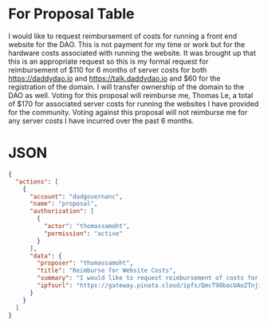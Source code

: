 # For Proposal Table

I would like to request reimbursement of costs for running a front end website for the DAO. This is not payment for my time or work but for the hardware costs associated with running the website. It was brought up that this is an appropriate request so this is my formal request for reimbursement of $110 for 6 months of server costs for both https://daddydao.io and https://talk.daddydao.io and $60 for the registration of the domain. I will transfer ownership of the domain to the DAO as well. Voting for this proposal will reimburse me, Thomas Le, a total of $170 for associated server costs for running the websites I have provided for the community. Voting against this proposal will not reimburse me for any server costs I have incurred over the past 6 months.

# JSON

```json
{
  "actions": [
    {
      "account": "dadgovernanc",
      "name": "proposal",
      "authorization": [
        {
          "actor": "thomassamoht",
          "permission": "active"
        }
      ],
      "data": {
        "proposer": "thomassamoht",
        "title": "Reimburse for Website Costs",
        "summary": "I would like to request reimbursement of costs for running a front end website for the DAO. This is not payment for my time or work but for the hardware costs associated with running the website. It was brought up that this is an appropriate request so this is my formal request for reimbursement of $110 for 6 months of server costs for both https://daddydao.io and https://talk.daddydao.io and $60 for the registration of the domain. I will transfer ownership of the domain to the DAO as well. Voting for this proposal will reimburse me, Thomas Le, a total of $170 for associated server costs for running the websites I have provided for the community. Voting against this proposal will not reimburse me for any server costs I have incurred over the past 6 months.",
        "ipfsurl": "https://gateway.pinata.cloud/ipfs/QmcT98bacUAoZTnjirrEFhYoey2CXpCTx4KXh7auJJzKnZ/03-reimburseWebCosts.md"
      }
    }
  ]
}
```
